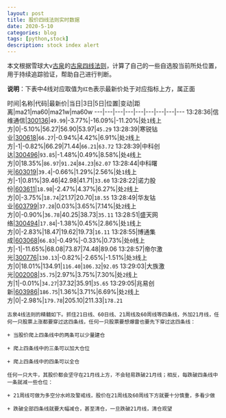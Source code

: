 ```yaml
---
layout: post
title: 股价四线法则实时数据
date: 2020-5-10
categories: blog
tags: [python,stock]
description: stock index alert
---
```



本文根据雪球大v[古泉](https://xueqiu.com/u/7148646888)的[古泉四线法则](https://xueqiu.com/7148646888/130498192)，计算了自己的一些自选股当前所处位置，用于持续追踪验证，帮助自己进行判断。

**说明**：下表中4线对应取值为`红色`表示最新价处于对应指标上方，属正面

时间|名称|代码|最新价|当日|3日|5日|位置|变动|距离|ma21|ma60|ma21w|ma60w
---|---|---|---|---|---|---|---|---
13:28:36|信维通信|[300136](https://xueqiu.com/S/SZ300136)|`49.99`|-3.77%|-16.09%|-11.20%|处`1`线上方|0|-5.10%|56.27|56.90|53.97|`45.29`
13:28:39|寒锐钴业|[300618](https://xueqiu.com/S/SZ300618)|`66.27`|-0.94%|4.42%|6.91%|处`2`线上方|-1|-0.82%|66.29|71.44|`66.21`|`63.72`
13:28:39|中科创达|[300496](https://xueqiu.com/S/SZ300496)|`93.85`|-1.48%|0.49%|8.58%|处`4`线上方|0|18.35%|`86.97`|`91.24`|`84.23`|`62.07`
13:28:44|中科曙光|[603019](https://xueqiu.com/S/SH603019)|`39.4`|-0.66%|1.29%|2.56%|处`1`线上方|-1|0.81%|39.46|42.98|41.71|`33.60`
13:28:22|诺力股份|[603611](https://xueqiu.com/S/SH603611)|`18.98`|-2.47%|4.37%|6.27%|处`2`线上方|0|-3.75%|`18.74`|21.17|20.70|`18.55`
13:28:49|华友钴业|[603799](https://xueqiu.com/S/SH603799)|`37.28`|0.03%|3.65%|7.14%|处`2`线上方|0|-0.90%|`36.78`|40.25|38.73|`35.11`
13:28:51|盛天网络|[300494](https://xueqiu.com/S/SZ300494)|`17.84`|-1.38%|0.45%|2.86%|处`1`线上方|0|-2.83%|18.47|19.62|19.73|`16.11`
13:28:55|博通集成|[603068](https://xueqiu.com/S/SH603068)|`66.83`|-0.49%|-0.33%|0.73%|处`0`线上方|-1|-11.65%|68.08|73.87|74.48|89.06
13:28:57|帝尔激光|[300776](https://xueqiu.com/S/SZ300776)|`130.13`|-0.82%|-2.65%|-1.51%|处`3`线上方|0|18.01%|134.91|`116.40`|`106.32`|`92.05`
13:29:03|大族激光|[002008](https://xueqiu.com/S/SZ002008)|`35.75`|2.97%|3.75%|7.30%|处`2`线上方|1|-0.01%|`34.27`|37.32|35.91|`35.65`
13:29:05|兆易创新|[603986](https://xueqiu.com/S/SH603986)|`186.75`|1.36%|3.71%|6.69%|处`2`线上方|0|-2.98%|`179.78`|205.10|211.33|`178.21`

```
古泉4线法则的精髓如下。抓住21日线、60日线、21周线及60周线等四条线，外加21月线，任何一只股票上涨都要穿过这四条线，任何一只股票要想爆雷也要先下穿过这四条线：

+ 当股价爬上四条线中的两条可以少量建仓

+ 爬上四条线中的三条可以加大仓位

+ 爬上四条线中的四条可以全仓

任何一只大牛，其股价都会坚守在21月线上方，不会轻易跌破21月线；相反，每跌破四条线中一条就减一些仓位：

+ 21周线可做为多空分水岭及警戒线，股价在21周线及60周线下方就要十分慎重，多看少做

+ 跌破全部四条线就要大幅减仓，甚至清仓，一旦跌破21月线，清仓观望
```
